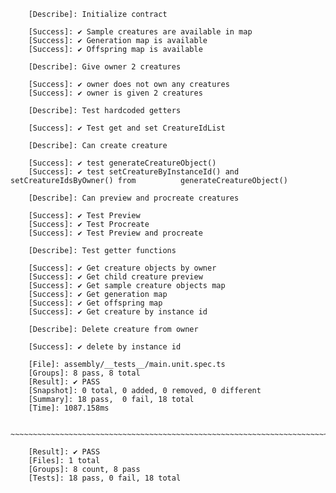         [Describe]: Initialize contract

        [Success]: ✔ Sample creatures are available in map
        [Success]: ✔ Generation map is available
        [Success]: ✔ Offspring map is available

        [Describe]: Give owner 2 creatures

        [Success]: ✔ owner does not own any creatures
        [Success]: ✔ owner is given 2 creatures

        [Describe]: Test hardcoded getters

        [Success]: ✔ Test get and set CreatureIdList

        [Describe]: Can create creature

        [Success]: ✔ test generateCreatureObject()
        [Success]: ✔ test setCreatureByInstanceId() and setCreatureIdsByOwner() from          generateCreatureObject()

        [Describe]: Can preview and procreate creatures

        [Success]: ✔ Test Preview
        [Success]: ✔ Test Procreate
        [Success]: ✔ Test Preview and procreate

        [Describe]: Test getter functions

        [Success]: ✔ Get creature objects by owner
        [Success]: ✔ Get child creature preview
        [Success]: ✔ Get sample creature objects map
        [Success]: ✔ Get generation map
        [Success]: ✔ Get offspring map
        [Success]: ✔ Get creature by instance id

        [Describe]: Delete creature from owner

        [Success]: ✔ delete by instance id

        [File]: assembly/__tests__/main.unit.spec.ts
        [Groups]: 8 pass, 8 total
        [Result]: ✔ PASS
        [Snapshot]: 0 total, 0 added, 0 removed, 0 different
        [Summary]: 18 pass,  0 fail, 18 total
        [Time]: 1087.158ms

        ~~~~~~~~~~~~~~~~~~~~~~~~~~~~~~~~~~~~~~~~~~~~~~~~~~~~~~~~~~~~~~~~~~~~~~~~~~~~~~~~

        [Result]: ✔ PASS
        [Files]: 1 total
        [Groups]: 8 count, 8 pass
        [Tests]: 18 pass, 0 fail, 18 total
